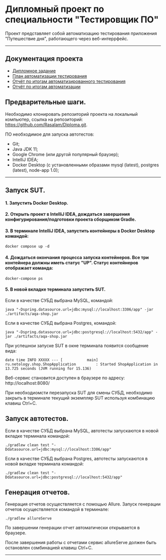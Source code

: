 # Дипломный проект по специальности "Тестировщик ПО" 

Проект представляет собой автоматизацию тестирования приложения "Путешествие дня", работающего через веб-интеррфейс.

---

## Документация проекта

- [Дипломное задание](https://github.com/netology-code/qa-diploma.git)
- [План автоматизации тестирования](https://github.com/Rasalam/Diploma/blob/cdada8454a795ac8cceab86b2522f6a09663cdf5/documents/Plan.md)
- [Отчёт по итогам автоматизированного тестирования](https://github.com/Rasalam/Diploma/blob/cdada8454a795ac8cceab86b2522f6a09663cdf5/documents/Report.md)
- [Отчёт по итогам автоматизации](https://github.com/Rasalam/Diploma/blob/cdada8454a795ac8cceab86b2522f6a09663cdf5/documents/Summary.md)

## Предварительные шаги.

Необходимо клонировать репозиторий проекта на локальный компьютер, ссылка на репозиторий: https://github.com/Rasalam/Diploma.git.

ПО необходимое для запуска автотестов:

- Git;
- Java JDK 11;
- Google Chrome (или другой популярный браузер);
- IntelliJ IDEA;
- Docker Desktop (с установленными образами mysql (latest), postgres (latest), node-app 1.0);

---

## Запуск SUT.

#### 1. Запустить Docker Desktop.

#### 2. Открыть проект в IntelliJ IDEA, дождаться завершения конфигурирования/подготовки проекта сборщиком Gradle.

#### 3. В терминале IntelliJ IDEA, запустить контейнеры в Docker Desktop командой:

```
docker compose up -d
```
#### 4. Дождаться окончания процесса запуска контейнеров. Все три контейнера должны иметь статус "UP". Статус контейнеров отображает команда:

```
docker-compose ps
```

#### 5. В новой вкладке терминала запустить SUT.
Если в качестве СУБД выбрана MySQL, командой:
```
java "-Dspring.datasource.url=jdbc:mysql://localhost:3306/app" -jar ./artifacts/aqa-shop.jar
```
Если в качестве СУБД выбрана Postgres, командой:
```
java "-Dspring.datasource.url=jdbc:postgresql://localhost:5432/app" -jar ./artifacts/aqa-shop.jar
```
При успешнои запуске SUT в окне терминала появится сообщение вида:

```
date time INFO XXXXX --- [           main] ru.netology.shop.ShopApplication         : Started ShopApplication in 13.725 seconds (JVM running for 15.136)
```
Веб-сервис становится доступен в браузере по адресу: http://localhost:8080/

При необходиомсти перезапуска SUT для смены СУБД, необходимо закрыть в терминале текущий экземпляр SUT используя комбинацию клавиш Ctrl+C.

## Запуск автотестов.

Если в качестве СУБД выбрана MySQL, автотесты запускаются в новой вкладке терминала командой:
```
./gradlew clean test "-Ddatasource.url=jdbc:mysql://localhost:3306/app"
```
Если в качестве СУБД выбрана Postgres, автотесты запускаются в новой вкладке терминала командой:
```
./gradlew clean test "-Ddatasource.url=jdbc:postgresql://localhost:5432/app"
```
## Генерация отчетов.

Генерация отчетов осуществляется с помощью Allure. Запуск генерации отчетов осуществляется командой в терминале:

```
./gradlew allureServe
```

По завершении генерации отчет автоматически открывается в браузере.

После завершения работы с отчетами сервис allureServe должен быть остановлен сомбинацией клавиш Ctrl+C.

---
